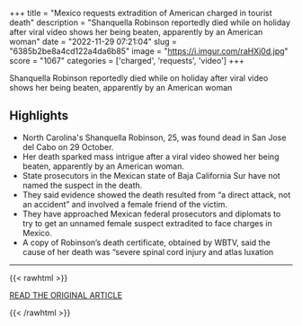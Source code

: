 +++
title = "Mexico requests extradition of American charged in tourist death"
description = "Shanquella Robinson reportedly died while on holiday after viral video shows her being beaten, apparently by an American woman"
date = "2022-11-29 07:21:04"
slug = "6385b2be8a4cd122a4da6b85"
image = "https://i.imgur.com/raHXj0d.jpg"
score = "1067"
categories = ['charged', 'requests', 'video']
+++

Shanquella Robinson reportedly died while on holiday after viral video shows her being beaten, apparently by an American woman

## Highlights

- North Carolina's Shanquella Robinson, 25, was found dead in San Jose del Cabo on 29 October.
- Her death sparked mass intrigue after a viral video showed her being beaten, apparently by an American woman.
- State prosecutors in the Mexican state of Baja California Sur have not named the suspect in the death.
- They said evidence showed the death resulted from “a direct attack, not an accident” and involved a female friend of the victim.
- They have approached Mexican federal prosecutors and diplomats to try to get an unnamed female suspect extradited to face charges in Mexico.
- A copy of Robinson’s death certificate, obtained by WBTV, said the cause of her death was “severe spinal cord injury and atlas luxation

---

{{< rawhtml >}}
  <p class="article-category">
    <a target="_blank" href="https://www.theguardian.com/us-news/2022/nov/28/shanquella-robinson-death-mexico-extradite-us-tourist">READ THE ORIGINAL ARTICLE</a>
  </p>
{{< /rawhtml >}}

